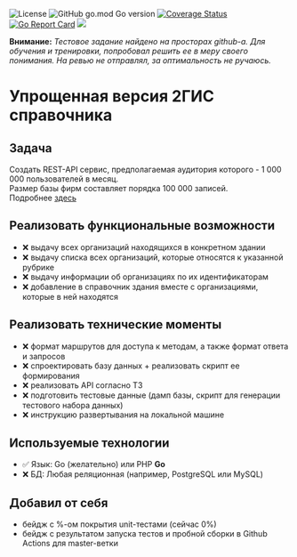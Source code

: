 ![License](https://img.shields.io/github/license/p12s/ispring-todo-list-api)
![GitHub go.mod Go version](https://img.shields.io/github/go-mod/go-version/p12s/2gis-catalog-api?style=plastic)
[![Coverage Status](https://codecov.io/gh/p12s/2gis-catalog-api/branch/master/graph/badge.svg?token=sTWAW1J7hW)](https://codecov.io/gh/p12s/2gis-catalog-api)
[![Go Report Card](https://goreportcard.com/badge/github.com/p12s/2gis-catalog-api)](https://goreportcard.com/report/github.com/p12s/2gis-catalog-api)
<img src="https://github.com/p12s/2gis-catalog-api/workflows/lint-build/badge.svg?branch=master">

**Внимание:** *Тестовое задание найдено на просторах github-а. Для обучения и тренировки, попробовал решить ее в меру своего понимания. На ревью не отправлял, за оптимальность не ручаюсь.*

# Упрощенная версия 2ГИС справочника

## Задача
Создать REST-API сервис, предполагаемая аудитория которого - 1 000 000 пользователей в месяц.  
Размер базы фирм составляет порядка 100 000 записей.     
Подробнее [здесь](task.md)

## Реализовать функциональные возможности
- ❌ выдачу всех организаций находящихся в конкретном здании
- ❌ выдачу списка всех организаций, которые относятся к указанной рубрике
- ❌ выдачу информации об организациях по их идентификаторам
- ❌ добавление в справочник здания вместе с организациями, которые в ней находятся

## Реализовать технические моменты
- ❌ формат маршрутов для доступа к методам, а также формат ответа и запросов
- ❌ спроектировать базу данных + реализовать скрипт ее формирования
- ❌ реализовать API согласно ТЗ
- ❌ подготовить тестовые данные (дамп базы, скрипт для генерации тестового набора данных)
- ❌ инструкцию развертывания на локальной машине

## Используемые технологии
- ✅ Язык:  Go (желательно) или PHP
  **Go**
- ❌ БД: Любая реляционная (например, PostgreSQL или MySQL)

## Добавил от себя
- бейдж с %-ом покрытия unit-тестами (сейчас 0%)
- бейдж с результатом запуска тестов и пробной сборки в Github Actions для master-ветки
